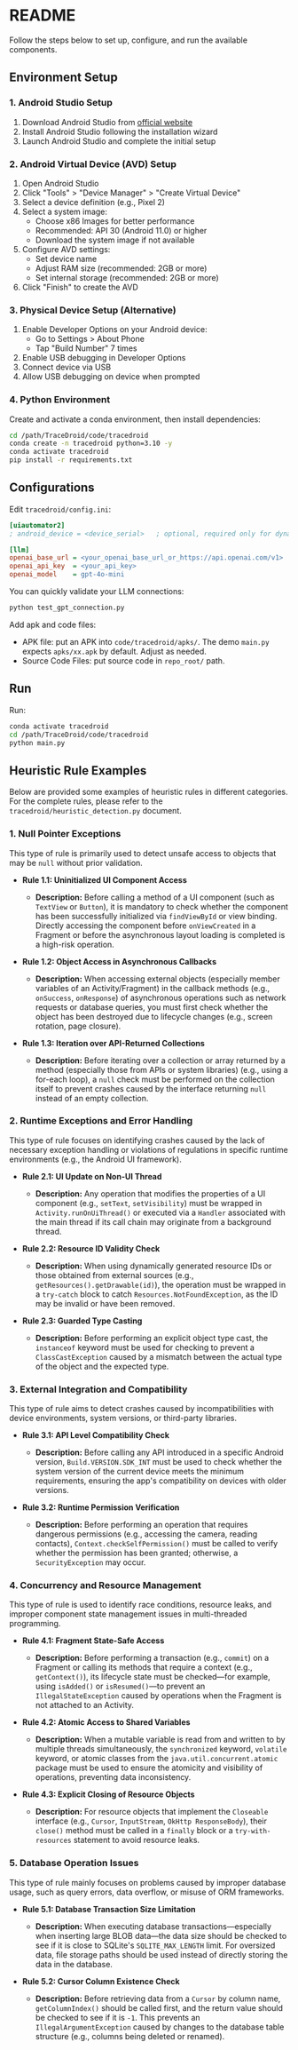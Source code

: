 # README

Follow the steps below to set up, configure, and run the available components.

## Environment Setup

### 1. Android Studio Setup
1. Download Android Studio from [official website](https://developer.android.com/studio)
2. Install Android Studio following the installation wizard
3. Launch Android Studio and complete the initial setup

### 2. Android Virtual Device (AVD) Setup
1. Open Android Studio
2. Click "Tools" > "Device Manager" > "Create Virtual Device"
3. Select a device definition (e.g., Pixel 2)
4. Select a system image:
   - Choose x86 Images for better performance
   - Recommended: API 30 (Android 11.0) or higher
   - Download the system image if not available
5. Configure AVD settings:
   - Set device name
   - Adjust RAM size (recommended: 2GB or more)
   - Set internal storage (recommended: 2GB or more)
6. Click "Finish" to create the AVD

### 3. Physical Device Setup (Alternative)
1. Enable Developer Options on your Android device:
   - Go to Settings > About Phone
   - Tap "Build Number" 7 times
2. Enable USB debugging in Developer Options
3. Connect device via USB
4. Allow USB debugging on device when prompted

### 4. Python Environment

Create and activate a conda environment, then install dependencies:

```bash
cd /path/TraceDroid/code/tracedroid
conda create -n tracedroid python=3.10 -y
conda activate tracedroid
pip install -r requirements.txt
```

## Configurations

Edit `tracedroid/config.ini`:

```ini
[uiautomator2]
; android_device = <device_serial>   ; optional, required only for dynamic execution

[llm]
openai_base_url = <your_openai_base_url_or_https://api.openai.com/v1>
openai_api_key  = <your_api_key>
openai_model    = gpt-4o-mini
```

You can quickly validate your LLM connections:

```bash
python test_gpt_connection.py
```

Add apk and code files:

- APK file: put an APK into `code/tracedroid/apks/`. The demo `main.py` expects `apks/xx.apk` by default. Adjust as needed.
- Source Code Files: put source code in `repo_root/` path.

## Run

Run:

```bash
conda activate tracedroid
cd /path/TraceDroid/code/tracedroid
python main.py
```


## Heuristic Rule Examples

Below are provided some examples of heuristic rules in different categories. For the complete rules, please refer to the `tracedroid/heuristic_detection.py` document.

### 1. Null Pointer Exceptions

This type of rule is primarily used to detect unsafe access to objects that may be `null` without prior validation.

* **Rule 1.1: Uninitialized UI Component Access**
    * **Description:** Before calling a method of a UI component (such as `TextView` or `Button`), it is mandatory to check whether the component has been successfully initialized via `findViewById` or view binding. Directly accessing the component before `onViewCreated` in a Fragment or before the asynchronous layout loading is completed is a high-risk operation.

* **Rule 1.2: Object Access in Asynchronous Callbacks**
    * **Description:** When accessing external objects (especially member variables of an Activity/Fragment) in the callback methods (e.g., `onSuccess`, `onResponse`) of asynchronous operations such as network requests or database queries, you must first check whether the object has been destroyed due to lifecycle changes (e.g., screen rotation, page closure).

* **Rule 1.3: Iteration over API-Returned Collections**
    * **Description:** Before iterating over a collection or array returned by a method (especially those from APIs or system libraries) (e.g., using a for-each loop), a `null` check must be performed on the collection itself to prevent crashes caused by the interface returning `null` instead of an empty collection.


### 2. Runtime Exceptions and Error Handling

This type of rule focuses on identifying crashes caused by the lack of necessary exception handling or violations of regulations in specific runtime environments (e.g., the Android UI framework).

* **Rule 2.1: UI Update on Non-UI Thread**
    * **Description:** Any operation that modifies the properties of a UI component (e.g., `setText`, `setVisibility`) must be wrapped in `Activity.runOnUiThread()` or executed via a `Handler` associated with the main thread if its call chain may originate from a background thread.

* **Rule 2.2: Resource ID Validity Check**
    * **Description:** When using dynamically generated resource IDs or those obtained from external sources (e.g., `getResources().getDrawable(id)`), the operation must be wrapped in a `try-catch` block to catch `Resources.NotFoundException`, as the ID may be invalid or have been removed.

* **Rule 2.3: Guarded Type Casting**
    * **Description:** Before performing an explicit object type cast, the `instanceof` keyword must be used for checking to prevent a `ClassCastException` caused by a mismatch between the actual type of the object and the expected type.



### 3. External Integration and Compatibility

This type of rule aims to detect crashes caused by incompatibilities with device environments, system versions, or third-party libraries.

* **Rule 3.1: API Level Compatibility Check**
    * **Description:** Before calling any API introduced in a specific Android version, `Build.VERSION.SDK_INT` must be used to check whether the system version of the current device meets the minimum requirements, ensuring the app's compatibility on devices with older versions.

* **Rule 3.2: Runtime Permission Verification**
    * **Description:** Before performing an operation that requires dangerous permissions (e.g., accessing the camera, reading contacts), `Context.checkSelfPermission()` must be called to verify whether the permission has been granted; otherwise, a `SecurityException` may occur.


### 4. Concurrency and Resource Management

This type of rule is used to identify race conditions, resource leaks, and improper component state management issues in multi-threaded programming.

* **Rule 4.1: Fragment State-Safe Access**
    * **Description:** Before performing a transaction (e.g., `commit`) on a Fragment or calling its methods that require a context (e.g., `getContext()`), its lifecycle state must be checked—for example, using `isAdded()` or `isResumed()`—to prevent an `IllegalStateException` caused by operations when the Fragment is not attached to an Activity.

* **Rule 4.2: Atomic Access to Shared Variables**
    * **Description:** When a mutable variable is read from and written to by multiple threads simultaneously, the `synchronized` keyword, `volatile` keyword, or atomic classes from the `java.util.concurrent.atomic` package must be used to ensure the atomicity and visibility of operations, preventing data inconsistency.


* **Rule 4.3: Explicit Closing of Resource Objects**
    * **Description:** For resource objects that implement the `Closeable` interface (e.g., `Cursor`, `InputStream`, `OkHttp ResponseBody`), their `close()` method must be called in a `finally` block or a `try-with-resources` statement to avoid resource leaks.


### 5. Database Operation Issues

This type of rule mainly focuses on problems caused by improper database usage, such as query errors, data overflow, or misuse of ORM frameworks.

* **Rule 5.1: Database Transaction Size Limitation**
    * **Description:** When executing database transactions—especially when inserting large BLOB data—the data size should be checked to see if it is close to SQLite's `SQLITE_MAX_LENGTH` limit. For oversized data, file storage paths should be used instead of directly storing the data in the database.


* **Rule 5.2: Cursor Column Existence Check**
    * **Description:** Before retrieving data from a `Cursor` by column name, `getColumnIndex()` should be called first, and the return value should be checked to see if it is `-1`. This prevents an `IllegalArgumentException` caused by changes to the database table structure (e.g., columns being deleted or renamed).


